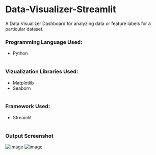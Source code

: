 # Data-Visualizer-Streamlit
A Data Visualizer Dashboard for analyzing data or feature labels for a particular dataset.

### Programming Language Used:
<table>
  <ul>
    <li>Python</li>
  </ul>
</table>

### Vizualization Libraries Used:
<table>
  <ul>
    <li>Matplotlib</li>
    <li>Seaborn</li>
  </ul>
</table>

### Framework Used:
<table>
  <ul>
    <li>Streamlit</li>
  </ul>
</table>

### Output Screenshot
![image](https://user-images.githubusercontent.com/40735736/198988612-061067e5-d8ef-4ff8-ab27-d88ae69699c9.png)
![image](https://user-images.githubusercontent.com/40735736/198990612-da58838c-d94d-4041-94e5-ae375b7469dc.png)
